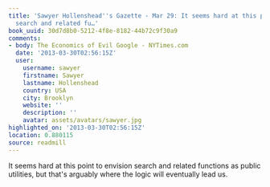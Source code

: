 ```yaml
---
title: 'Sawyer Hollenshead''s Gazette - Mar 29: It seems hard at this point to envision
  search and related fu…'
book_uuid: 30d7d8b0-5212-4f8e-8182-44b72c9f30a9
comments:
- body: The Economics of Evil Google - NYTimes.com
  date: '2013-03-30T02:56:15Z'
  user:
    username: sawyer
    firstname: Sawyer
    lastname: Hollenshead
    country: USA
    city: Brooklyn
    website: ''
    description: ''
    avatar: assets/avatars/sawyer.jpg
highlighted_on: '2013-03-30T02:56:15Z'
location: 0.880115
source: readmill
---
```


It seems hard at this point to envision search and related functions as public utilities, but that's arguably where the logic will eventually lead us.